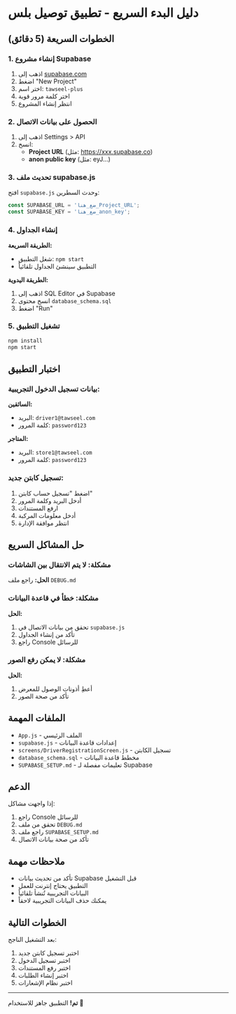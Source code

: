 # دليل البدء السريع - تطبيق توصيل بلس

## الخطوات السريعة (5 دقائق)

### 1. إنشاء مشروع Supabase
1. اذهب إلى [supabase.com](https://supabase.com)
2. اضغط "New Project"
3. اختر اسم: `tawseel-plus`
4. اختر كلمة مرور قوية
5. انتظر إنشاء المشروع

### 2. الحصول على بيانات الاتصال
1. اذهب إلى Settings > API
2. انسخ:
   - **Project URL** (مثل: https://xxx.supabase.co)
   - **anon public key** (مثل: eyJ...)

### 3. تحديث ملف supabase.js
افتح `supabase.js` وحدث السطرين:
```javascript
const SUPABASE_URL = 'ضع_هنا_Project_URL';
const SUPABASE_KEY = 'ضع_هنا_anon_key';
```

### 4. إنشاء الجداول
**الطريقة السريعة:**
- شغل التطبيق: `npm start`
- التطبيق سينشئ الجداول تلقائياً

**الطريقة اليدوية:**
1. اذهب إلى SQL Editor في Supabase
2. انسخ محتوى `database_schema.sql`
3. اضغط "Run"

### 5. تشغيل التطبيق
```bash
npm install
npm start
```

## اختبار التطبيق

### بيانات تسجيل الدخول التجريبية:

**السائقين:**
- البريد: `driver1@tawseel.com`
- كلمة المرور: `password123`

**المتاجر:**
- البريد: `store1@tawseel.com`
- كلمة المرور: `password123`

### تسجيل كابتن جديد:
1. اضغط "تسجيل حساب كابتن"
2. أدخل البريد وكلمة المرور
3. ارفع المستندات
4. أدخل معلومات المركبة
5. انتظر موافقة الإدارة

## حل المشاكل السريع

### مشكلة: لا يتم الانتقال بين الشاشات
**الحل:** راجع ملف `DEBUG.md`

### مشكلة: خطأ في قاعدة البيانات
**الحل:**
1. تحقق من بيانات الاتصال في `supabase.js`
2. تأكد من إنشاء الجداول
3. راجع Console للرسائل

### مشكلة: لا يمكن رفع الصور
**الحل:**
1. أعطِ أذونات الوصول للمعرض
2. تأكد من صحة الصور

## الملفات المهمة

- `App.js` - الملف الرئيسي
- `supabase.js` - إعدادات قاعدة البيانات
- `screens/DriverRegistrationScreen.js` - تسجيل الكابتن
- `database_schema.sql` - مخطط قاعدة البيانات
- `SUPABASE_SETUP.md` - تعليمات مفصلة لـ Supabase

## الدعم

إذا واجهت مشاكل:
1. راجع Console للرسائل
2. تحقق من ملف `DEBUG.md`
3. راجع ملف `SUPABASE_SETUP.md`
4. تأكد من صحة بيانات الاتصال

## ملاحظات مهمة

- تأكد من تحديث بيانات Supabase قبل التشغيل
- التطبيق يحتاج إنترنت للعمل
- البيانات التجريبية تُنشأ تلقائياً
- يمكنك حذف البيانات التجريبية لاحقاً

## الخطوات التالية

بعد التشغيل الناجح:
1. اختبر تسجيل كابتن جديد
2. اختبر تسجيل الدخول
3. اختبر رفع المستندات
4. اختبر إنشاء الطلبات
5. اختبر نظام الإشعارات

---

**تم!** التطبيق جاهز للاستخدام 🚀 